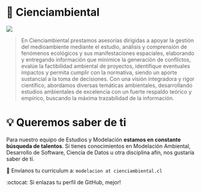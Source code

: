 # :seedling: Cienciambiental

![](https://img-especies.mma.gob.cl/storage/15/LogoCienciambiental/2mhdJOXC1wQuOHzPjKEUEaiFHYiyVv5AA0znjaE9.png)

> En Cienciambiental prestamos asesorías dirigidas a apoyar la gestión del medioambiente mediante el estudio, análisis y comprensión de fenómenos ecológicos y sus manifestaciones espaciales, elaborando y entregando información que minimice la generación de conflictos, evalúe la factibilidad ambiental de proyectos, identifique eventuales impactos y permita cumplir con la normativa, siendo un aporte sustancial a la toma de decisiones. Con una visión integradora y rigor científico, abordamos diversas temáticas ambientales, desarrollando estudios ambientales de excelencia con un fuerte respaldo teórico y empírico, buscando la máxima trazabilidad de la información.

# :bulb: Queremos saber de ti

Para nuestro equipo de Estudios y Modelación **estamos en constante búsqueda de talentos**. Si tienes conocimientos en Modelación Ambiental, Desarrollo de Software, Ciencia de Datos u otra disciplina afín, nos gustaría saber de tí.

:e-mail: Envíanos tu curriculum a: ```modelacion at cienciambiental.cl```

:octocat: Si enlazas tu perfil de GitHub, mejor!
